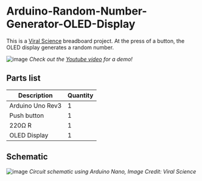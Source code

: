 # Arduino-Random-Number-Generator-OLED-Display
This is a [Viral Science](https://www.viralsciencecreativity.com/post/arduino-random-number-generator-oled-display) breadboard project. At the press of a button, the OLED display generates a random number.

![image](https://user-images.githubusercontent.com/93152842/190871977-1763f4cd-5117-45ac-a434-d19ebc2f8903.png)
*Check out the [Youtube video](https://youtu.be/sF6vP_R9n7U) for a demo!*

## Parts list
| Description | Quantity |
|-|-|
| Arduino Uno Rev3 | 1 | 
| Push button | 1 |
| 220Ω R | 1 |
| OLED Display | 1|

## Schematic
![image](https://user-images.githubusercontent.com/93152842/190871946-f943584b-77fd-4adb-9b74-d7d2a6a11f0c.png)
*Circuit schematic using Arduino Nano, Image Credit: Viral Science*
